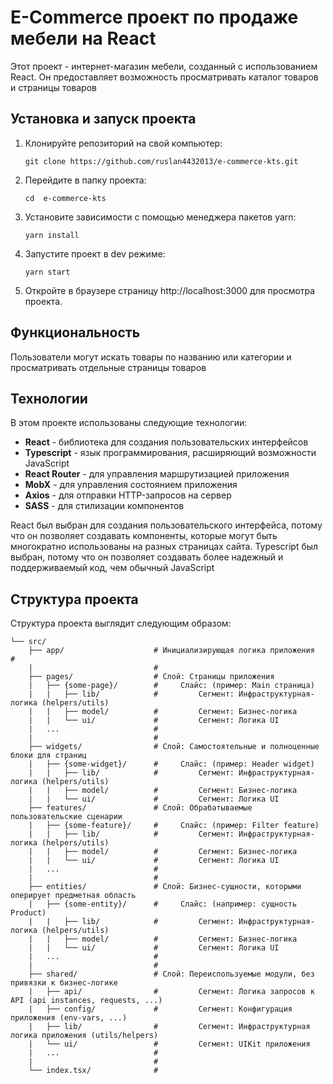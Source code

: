 # E-Commerce проект по продаже мебели на React

Этот проект - интернет-магазин мебели, созданный с использованием React. Он предоставляет возможность просматривать каталог товаров и страницы товаров
## Установка и запуск проекта

1. Клонируйте репозиторий на свой компьютер:
    ```shell
    git clone https://github.com/ruslan4432013/e-commerce-kts.git
    ```
2. Перейдите в папку проекта:
    ```shell
    cd  e-commerce-kts
    ```
3. Установите зависимости с помощью менеджера пакетов yarn:
    ```shell
    yarn install
    ```
4. Запустите проект в dev режиме:
    ```shell
    yarn start
    ```
5. Откройте в браузере страницу http://localhost:3000 для просмотра проекта.


## Функциональность

Пользователи могут искать товары по названию или категории и просматривать отдельные страницы товаров

## Технологии

В этом проекте использованы следующие технологии:

+ **React** - библиотека для создания пользовательских интерфейсов
+ **Typescript** - язык программирования, расширяющий возможности JavaScript 
+ **React Router** - для управления маршрутизацией приложения
+ **MobX** - для управления состоянием приложения
+ **Axios** - для отправки HTTP-запросов на сервер
+ **SASS** - для стилизации компонентов

React был выбран для создания пользовательского интерфейса, потому что он позволяет создавать компоненты, которые могут быть многократно использованы на разных страницах сайта. Typescript был выбран, потому что он позволяет создавать более надежный и поддерживаемый код, чем обычный JavaScript

## Структура проекта

Структура проекта выглядит следующим образом:
```
└── src/
    ├── app/                    # Инициализирующая логика приложения                #
    |                           #
    ├── pages/                  # Слой: Страницы приложения
    |   ├── {some-page}/        #     Слайс: (пример: Main страница)
    |   |   ├── lib/            #         Сегмент: Инфраструктурная-логика (helpers/utils)
    |   |   ├── model/          #         Сегмент: Бизнес-логика
    |   |   └── ui/             #         Сегмент: Логика UI
    |   ...                     #
    |                           #
    ├── widgets/                # Слой: Самостоятельные и полноценные блоки для страниц
    |   ├── {some-widget}/      #     Слайс: (пример: Header widget)
    |   |   ├── lib/            #         Сегмент: Инфраструктурная-логика (helpers/utils)
    |   |   ├── model/          #         Сегмент: Бизнес-логика
    |   |   └── ui/             #         Сегмент: Логика UI
    ├── features/               # Слой: Обрабатываемые пользовательские сценарии
    |   ├── {some-feature}/     #     Слайс: (пример: Filter feature)
    |   |   ├── lib/            #         Сегмент: Инфраструктурная-логика (helpers/utils)
    |   |   ├── model/          #         Сегмент: Бизнес-логика
    |   |   └── ui/             #         Сегмент: Логика UI
    |   ...                     #
    |                           #
    ├── entities/               # Слой: Бизнес-сущности, которыми оперирует предметная область
    |   ├── {some-entity}/      #     Слайс: (например: сущность Product)
    |   |   ├── lib/            #         Сегмент: Инфраструктурная-логика (helpers/utils)
    |   |   ├── model/          #         Сегмент: Бизнес-логика
    |   |   └── ui/             #         Сегмент: Логика UI
    |   ...                     #
    |                           #
    ├── shared/                 # Слой: Переиспользуемые модули, без привязки к бизнес-логике
    |   ├── api/                #         Сегмент: Логика запросов к API (api instances, requests, ...)
    |   ├── config/             #         Сегмент: Конфигурация приложения (env-vars, ...)
    |   ├── lib/                #         Сегмент: Инфраструктурная логика приложения (utils/helpers)
    |   └── ui/                 #         Сегмент: UIKit приложения
    |   ...                     #
    |                           #
    └── index.tsx/              #
```

